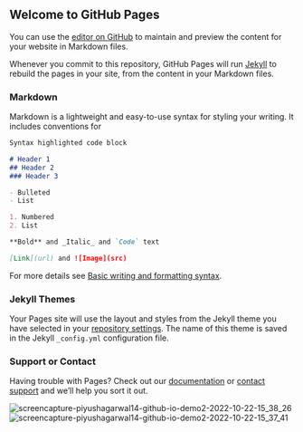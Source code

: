 ## Welcome to GitHub Pages

You can use the [editor on GitHub](https://github.com/PiyushAgarwal14/demo2/edit/main/README.md) to maintain and preview the content for your website in Markdown files.

Whenever you commit to this repository, GitHub Pages will run [Jekyll](https://jekyllrb.com/) to rebuild the pages in your site, from the content in your Markdown files.

### Markdown

Markdown is a lightweight and easy-to-use syntax for styling your writing. It includes conventions for

```markdown
Syntax highlighted code block

# Header 1
## Header 2
### Header 3

- Bulleted
- List

1. Numbered
2. List

**Bold** and _Italic_ and `Code` text

[Link](url) and ![Image](src)
```

For more details see [Basic writing and formatting syntax](https://docs.github.com/en/github/writing-on-github/getting-started-with-writing-and-formatting-on-github/basic-writing-and-formatting-syntax).

### Jekyll Themes

Your Pages site will use the layout and styles from the Jekyll theme you have selected in your [repository settings](https://github.com/PiyushAgarwal14/demo2/settings/pages). The name of this theme is saved in the Jekyll `_config.yml` configuration file.

### Support or Contact

Having trouble with Pages? Check out our [documentation](https://docs.github.com/categories/github-pages-basics/) or [contact support](https://support.github.com/contact) and we’ll help you sort it out.


![screencapture-piyushagarwal14-github-io-demo2-2022-10-22-15_38_26](https://user-images.githubusercontent.com/87847452/197333623-be4283c1-3170-405f-a718-3fba83de4268.png)
![screencapture-piyushagarwal14-github-io-demo2-2022-10-22-15_37_41](https://user-images.githubusercontent.com/87847452/197333626-d8b3b42c-df7a-484d-a7da-72bb2d9d7ab9.png)
